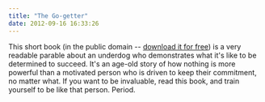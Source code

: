 ```yaml
---
title: "The Go-getter"
date: 2012-09-16 16:33:26
---
```


This short book (in the public domain -- <a href="http://manybooks.net/titles/kynepete1225712257-8.html" target="_blank" title="The Go-getter">download it for free</a>) is a very readable parable about an underdog who demonstrates what it's like to be determined to succeed. It's an age-old story of how nothing is more powerful than a motivated person who is driven to keep their commitment, no matter what. If you want to be invaluable, read this book, and train yourself to be like that person. Period.
